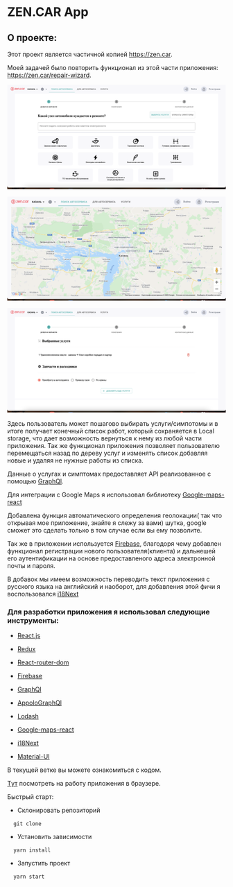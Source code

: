 
# ZEN.CAR App

## О проекте:

Этот проект является частичной копией https://zen.car.

Моей задачей было повторить функционал из этой части приложения: https://zen.car/repair-wizard. 

![testwork example](./assets/images/img1.png)

![testwork example](./assets/images/img2.png)

![testwork example](./assets/images/img3.png)

Здесь пользователь может пошагово выбирать услуги/симпотомы и в итоге получает конечный список работ, который сохраняется в Local storage, что дает возможность вернуться к нему из любой части приложения. Так же функционал приложения позволяет пользователю перемещаться назад по дереву услуг и изменять список добавляя новые и удаляя не нужные работы из списка.

Данные о услугах и симптомах предоставляет API реализованное с помощью [GraphQl](https://graphql.org/).

Для интеграции с Google Maps я использовал библиотеку [Google-maps-react](https://www.npmjs.com/package/google-maps-react)

Добавлена функция автоматического определения геолокации( так что открывая мое приложение, знайте я слежу за вами) шутка, google сможет это сделать только в том случае если вы ему позволите.

Так же в приложении используется [Firebase](https://console.firebase.google.com/), благодоря чему добавлен функционал регистрации нового пользователя(клиента)  и  дальнешей его аутентификации на основе предоставленого адреса электронной почты и пароля. 

В добавок мы имеем возможность  переводить  текст приложения с русского языка на английский  и наоборот, для добавления этой фичи я воспользовался [i18Next](https://react.i18next.com/)



### Для разработки приложения я использовал следующие инструменты:

* [React.js](https://reactjs.org/)

* [Redux](https://redux.js.org/)

* [React-router-dom](https://v5.reactrouter.com/)

* [Firebase](https://console.firebase.google.com/)

* [GraphQl](https://graphql.org/)

* [AppoloGraphQl](https://www.apollographql.com/)

* [Lodash](https://lodash.com/)

* [Google-maps-react](https://www.npmjs.com/package/google-maps-react)

* [i18Next](https://react.i18next.com/)

* [Material-UI](https://mui.com/)



В тeкущей ветке вы можете ознакомиться с кодом.


[Tут]( https://zen-car-test.web.app) посмотреть на  работу приложения в браузере. 


Быстрый старт:

- Склонировать репозиторий

```
  git clone
```

- Установить зависимости

```
  yarn install
```

- Запустить проект

```
  yarn start
```


